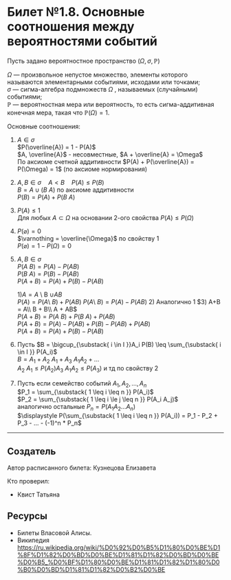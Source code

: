 # Билет №1.8. Основные соотношения между вероятностями событий
Пусть задано вероятностное пространство $(\Omega, \sigma,	{\displaystyle \mathbb {P}})$

$\Omega$  — произвольное непустое множество, элементы которого называются элементарными событиями, исходами или точками;  
$\sigma$ — сигма-алгебра подмножеств ${\displaystyle \Omega }$ , называемых (случайными) событиями;  
${\displaystyle \mathbb {P} }$  — вероятностная мера или вероятность, то есть сигма-аддитивная конечная мера, такая что ${\displaystyle \mathbb {P} (\Omega )=1}$.

Основные соотношения:
1. $A \in \sigma$  
   $P(\overline{A}) = 1 - P(A)$  
   $A, \overline{A}$ - несовместные, $A + \overline{A} = \Omega$  
   По аксиоме счетной аддитивности $P(A) + P(\overline{A}) = P(\Omega) = 1$ (по аксиоме нормирования)  

2. $A, B \in \sigma  \quad A < B  \quad P(A) \leq P(B)$  
   $B = A \cup (B\ A)$ по аксиоме аддитивности  
   $P(B) = P(A) + P(B\ A)$  
   
3. $P(A) \leq 1$  
   Для любых $A \subset \Omega$ на основании 2-ого свойства $P(A) \leq P(\Omega)$  
   
4. $P(\varnothing) = 0$  
   $\varnothing = \overline{\Omega}$ по свойству 1  
   $P(\varnothing) = 1 - P(\Omega) = 0$  
   
5. $A, B \in \sigma$  
   $P(A\ B) = P(A) - P(AB)$  
   $P(B\ A) = P(B) - P(AB)$  
   $P(A+B) = P(A) + P(B) - P(AB)$  
   
   $1) A = A$ \ B $\cup AB$  
      $P(A) = P(A$\ $B) + P(AB)$
      $P(A$\ $B) = P(A) - P(AB)$
   2) Аналогично 1
   $3) A+B = A\\ B + B\\ A + AB$  
      $P(A+B) = P(A\ B) + P(B\ A) + P(AB)$  
      $P(A+B) = P(A) - P(AB) + P(B) - P(AB) + P(AB)$  
      $P(A+B)= P(A) + P(B) - P(AB)$  
      
6. Пусть $B = \bigcup_{\substack{ i \in I }}A_i   P(B) \leq \sum_{\substack{ i \in I }} P(A_i)$  
   $B = A_1 + A_2\ A_1 + A_3\ A_1 A_2 + ...$  
   $A_2\ A_1 \leq P(A_2)   A_3\ A_1 A_2 \leq P(A_3)$ и тд по свойству 2  
   
7. Пусть если семейство событий $A_1, A_2, ..., A_n$  
   $P_1 = \sum_{\substack{ 1 \leq i \leq n }} P(A_i)$  
   $P_2 = \sum_{\substack{ 1 \leq i \le j \leq n }} P(A_i A_j)$  
   аналогично остальные
   $P_n = P(A_1 A_2 ... A_n)$  
   $\displaystyle P(\sum_{\substack{ 1 \leq i \leq n }} P(A_i)) = P_1 - P_2 + P_3 - ... - (-1)^n * P_n$  
      
---
## Создатель

Автор расписанного билета: Кузнецова Елизавета

Кто проверил:
- Квист Татьяна

## Ресурсы
- Билеты Власовой Алисы.
- Википедия https://ru.wikipedia.org/wiki/%D0%92%D0%B5%D1%80%D0%BE%D1%8F%D1%82%D0%BD%D0%BE%D1%81%D1%82%D0%BD%D0%BE%D0%B5_%D0%BF%D1%80%D0%BE%D1%81%D1%82%D1%80%D0%B0%D0%BD%D1%81%D1%82%D0%B2%D0%BE
